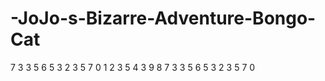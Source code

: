 # -JoJo-s-Bizarre-Adventure-Bongo-Cat
7 3 3 5 6 5 3 2 3 5 7 0 1 2 3 5 4 3 9 8 7 3 3 5 6 5 3 2 3 5 7 0
